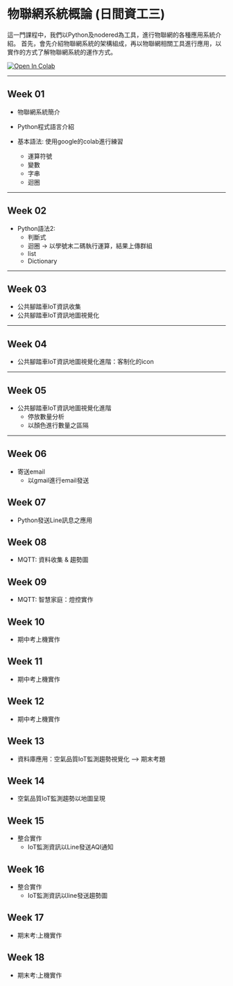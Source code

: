 # 物聯網系統概論 (日間資工三)

這一門課程中，我們以Python及nodered為工具，進行物聯網的各種應用系統介紹。
首先，會先介紹物聯網系統的架構組成，再以物聯網相關工具進行應用，以實作的方式了解物聯網系統的運作方式。


[![Open In Colab](https://colab.research.google.com/assets/colab-badge.svg)](https://colab.research.google.com/github/maloyang/csu_202309_iot/)

----
## Week 01

- 物聯網系統簡介

- Python程式語言介紹
- 基本語法: 使用google的colab進行練習
    - 運算符號
    - 變數
    - 字串
    - 迴圈

----

## Week 02

- Python語法2:
    - 判斷式
    - 迴圈 -> 以學號末二碼執行運算，結果上傳群組
    - list
    - Dictionary

----
## Week 03

- 公共腳踏車IoT資訊收集
- 公共腳踏車IoT資訊地圖視覺化

----
## Week 04

- 公共腳踏車IoT資訊地圖視覺化進階：客制化的icon

----
## Week 05

- 公共腳踏車IoT資訊地圖視覺化進階
    - 停放數量分析
    - 以顏色進行數量之區隔

----
## Week 06

- 寄送email
    - 以gmail進行email發送


## Week 07

- Python發送Line訊息之應用


## Week 08

- MQTT: 資料收集 & 趨勢圖


## Week 09

- MQTT: 智慧家庭：燈控實作

## Week 10

- 期中考上機實作

## Week 11

- 期中考上機實作

## Week 12

- 期中考上機實作

## Week 13

- 資料庫應用：空氣品質IoT監測趨勢視覺化 --> 期末考題

## Week 14

- 空氣品質IoT監測趨勢以地圖呈現

## Week 15

- 整合實作
    - IoT監測資訊以Line發送AQI通知

## Week 16

- 整合實作
    - IoT監測資訊以line發送趨勢圖

## Week 17

- 期末考:上機實作

## Week 18

- 期末考:上機實作



